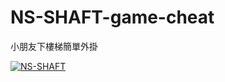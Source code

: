# NS-SHAFT-game-cheat

小朋友下樓梯簡單外掛

[![NS-SHAFT](http://img.youtube.com/vi/p_OFtqggjDY/0.jpg)](https://www.youtube.com/watch?v=p_OFtqggjDY "NS-SHAFT movie")
